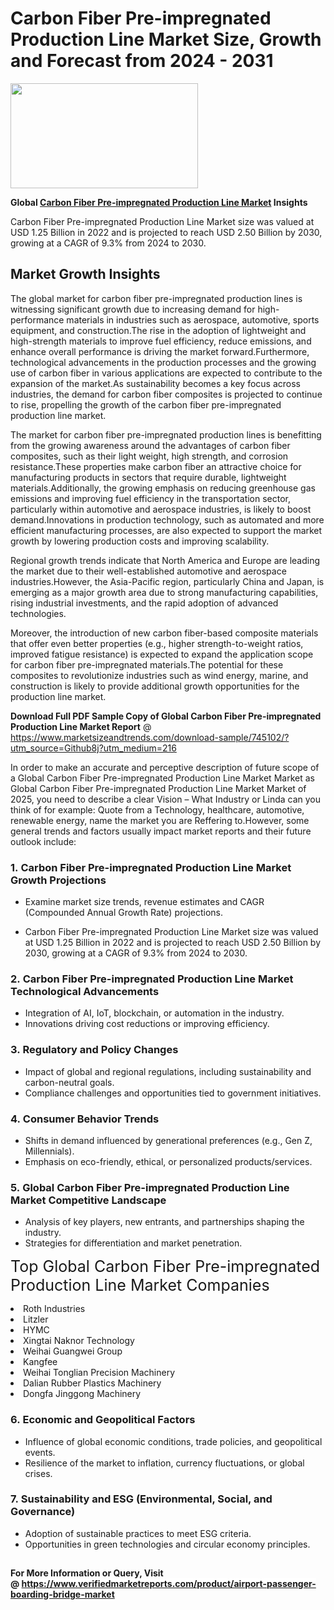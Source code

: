 <H1>Carbon Fiber Pre-impregnated Production Line Market Size, Growth and Forecast from 2024 - 2031</H1><img class="aligncenter size-medium wp-image-584254" src="https://thirdeyenews.in/wp-content/uploads/2024/09/Global-Market-Research-300x168.jpeg" alt="" width="300" height="168" /><p><strong>Global&nbsp;<a href="https://www.marketsizeandtrends.com/download-sample/745102/?utm_source=Github8j?utm_medium=216">Carbon Fiber Pre-impregnated Production Line Market</a> Insights</strong></p><p>Carbon Fiber Pre-impregnated Production Line Market size was valued at USD 1.25 Billion in 2022 and is projected to reach USD 2.50 Billion by 2030, growing at a CAGR of 9.3% from 2024 to 2030.</p><p><h2>Market Growth Insights</h2> <p>The global market for carbon fiber pre-impregnated production lines is witnessing significant growth due to increasing demand for high-performance materials in industries such as aerospace, automotive, sports equipment, and construction.The rise in the adoption of lightweight and high-strength materials to improve fuel efficiency, reduce emissions, and enhance overall performance is driving the market forward.Furthermore, technological advancements in the production processes and the growing use of carbon fiber in various applications are expected to contribute to the expansion of the market.As sustainability becomes a key focus across industries, the demand for carbon fiber composites is projected to continue to rise, propelling the growth of the carbon fiber pre-impregnated production line market.</p> <p>The market for carbon fiber pre-impregnated production lines is benefitting from the growing awareness around the advantages of carbon fiber composites, such as their light weight, high strength, and corrosion resistance.These properties make carbon fiber an attractive choice for manufacturing products in sectors that require durable, lightweight materials.Additionally, the growing emphasis on reducing greenhouse gas emissions and improving fuel efficiency in the transportation sector, particularly within automotive and aerospace industries, is likely to boost demand.Innovations in production technology, such as automated and more efficient manufacturing processes, are also expected to support the market growth by lowering production costs and improving scalability.</p> <p>Regional growth trends indicate that North America and Europe are leading the market due to their well-established automotive and aerospace industries.However, the Asia-Pacific region, particularly China and Japan, is emerging as a major growth area due to strong manufacturing capabilities, rising industrial investments, and the rapid adoption of advanced technologies.</p> <p>Moreover, the introduction of new carbon fiber-based composite materials that offer even better properties (e.g., higher strength-to-weight ratios, improved fatigue resistance) is expected to expand the application scope for carbon fiber pre-impregnated materials.The potential for these composites to revolutionize industries such as wind energy, marine, and construction is likely to provide additional growth opportunities for the production line market.</p> <p><span class=""><strong>Download Full PDF Sample Copy of Global Carbon Fiber Pre-impregnated Production Line Market Report</strong> @ <a href="https://www.marketsizeandtrends.com/download-sample/745102/?utm_source=Github8j?utm_medium=216" target="_blank">https://www.marketsizeandtrends.com/download-sample/745102/?utm_source=Github8j?utm_medium=216</a></span></p><p>In order to make an accurate and perceptive description of future scope of a Global&nbsp;Carbon Fiber Pre-impregnated Production Line Market Market as Global&nbsp;Carbon Fiber Pre-impregnated Production Line Market Market of 2025, you need to describe a clear Vision &ndash; What Industry or Linda can you think of for example: Quote from a Technology, healthcare, automotive, renewable energy, name the market you are Reffering to.However, some general trends and factors usually impact market reports and their future outlook include:</p><h3>1.&nbsp;<strong>Carbon Fiber Pre-impregnated Production Line Market Growth Projections</strong></h3><ul><li>Examine market size trends, revenue estimates and CAGR (Compounded Annual Growth Rate) projections.</li><li><p>Carbon Fiber Pre-impregnated Production Line Market size was valued at USD 1.25 Billion in 2022 and is projected to reach USD 2.50 Billion by 2030, growing at a CAGR of 9.3% from 2024 to 2030.</p></li></ul><h3>2.&nbsp;<strong>Carbon Fiber Pre-impregnated Production Line Market Technological Advancements</strong></h3><ul><li>Integration of AI, IoT, blockchain, or automation in the industry.</li><li>Innovations driving cost reductions or improving efficiency.</li></ul><h3>3.&nbsp;<strong>Regulatory and Policy Changes</strong></h3><ul><li>Impact of global and regional regulations, including sustainability and carbon-neutral goals.</li><li>Compliance challenges and opportunities tied to government initiatives.</li></ul><h3>4.&nbsp;<strong>Consumer Behavior Trends</strong></h3><ul><li>Shifts in demand influenced by generational preferences (e.g., Gen Z, Millennials).</li><li>Emphasis on eco-friendly, ethical, or personalized products/services.</li></ul><h3>5.&nbsp;<strong>Global Carbon Fiber Pre-impregnated Production Line Market Competitive Landscape</strong></h3><ul><li>Analysis of key players, new entrants, and partnerships shaping the industry.</li><li>Strategies for differentiation and market penetration.</li></ul><p data-pm-slice="1 1 []"><span style="color: inherit; font-family: inherit; font-size: 25px;">Top Global Carbon Fiber Pre-impregnated Production Line Market Companies</span></p><div class="" data-test-id=""><p><li>Roth Industries</li><li> Litzler</li><li> HYMC</li><li> Xingtai Naknor Technology</li><li> Weihai Guangwei Group</li><li> Kangfee</li><li> Weihai Tonglian Precision Machinery</li><li> Dalian Rubber Plastics Machinery</li><li> Dongfa Jinggong Machinery</li></p></div><h3>6.&nbsp;<strong>Economic and Geopolitical Factors</strong></h3><ul><li>Influence of global economic conditions, trade policies, and geopolitical events.</li><li>Resilience of the market to inflation, currency fluctuations, or global crises.</li></ul><h3>7.&nbsp;<strong>Sustainability and ESG (Environmental, Social, and Governance)</strong></h3><ul><li>Adoption of sustainable practices to meet ESG criteria.</li><li>Opportunities in green technologies and circular economy principles.</li></ul><h2><strong style="font-size: 14px;">For More Information or Query, Visit @&nbsp;</strong><a style="background-color: #ffffff; font-size: 14px;" href="https://www.marketsizeandtrends.com/report/carbon-fiber-pre-impregnated-production-line-market/" target="_blank">https://www.verifiedmarketreports.com/product/airport-passenger-boarding-bridge-market</a></h2>